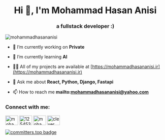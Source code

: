 <h1 align="center">Hi 👋, I'm Mohammad Hasan Anisi</h1>
<h3 align="center">a fullstack developer :)</h3>

<p align="left"> <img src="https://komarev.com/ghpvc/?username=mohammadhasananisi&label=Profile%20views&color=0e75b6&style=flat" alt="mohammadhasananisi" /> </p>

- 🔭 I’m currently working on **Private**

- 🌱 I’m currently learning **AI**

- 👨‍💻 All of my projects are available at [https://mohammadhasananisi.ir](https://mohammadhasananisi.ir)

- 💬 Ask me about **React, Python, Django, Fastapi**

- 📫 How to reach me **mailto:mohammadhasananisi@yahoo.com**

<h3 align="left">Connect with me:</h3>
<p align="left">
<a href="https://www.linkedin.com/in/mohammad-hasan-anisi" target="blank"><img align="center" src="https://raw.githubusercontent.com/rahuldkjain/github-profile-readme-generator/master/src/images/icons/Social/linked-in-alt.svg" alt="mohammadhasan-anisi-159757202" height="30" width="40" /></a>
<a href="https://stackoverflow.com/users/12545392" target="blank"><img align="center" src="https://raw.githubusercontent.com/rahuldkjain/github-profile-readme-generator/master/src/images/icons/Social/stack-overflow.svg" alt="12545392" height="30" width="40" /></a>
<a href="https://fb.com/mohammadhasan-qoma" target="blank"><img align="center" src="https://raw.githubusercontent.com/rahuldkjain/github-profile-readme-generator/master/src/images/icons/Social/facebook.svg" alt="mohammadhasan-qoma" height="30" width="40" /></a>
<a href="https://instagram.com/clever_boy_qom" target="blank"><img align="center" src="https://raw.githubusercontent.com/rahuldkjain/github-profile-readme-generator/master/src/images/icons/Social/instagram.svg" alt="clever_boy_qom" height="30" width="40" /></a>
</p>

[![committers.top badge](https://user-badge.committers.top/iran/USERNAME.svg)](https://user-badge.committers.top/iran/mohammadhasananisi)
